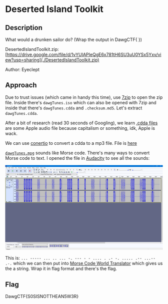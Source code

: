 # Deserted Island Toolkit

## Description

What would a drunken sailor do? (Wrap the output in DawgCTF{ })

DesertedIslandToolkit.zip: [https://drive.google.com/file/d/1vYUIAPIeQgE6x781tH6SU3uU0YSx5Yxv/view?usp=sharing](./DesertedIslandToolkit.zip)

Author: Eyeclept

## Approach

Due to trust issues (which came in handy this time), use [7zip](https://www.7-zip.org/) to open the zip file. Inside there's `dawgTunes.iso` which can also be opened with 7zip and inside that there's `dawgTunes.cdda` and `.checksum.md5`. Let's extract `dawgTunes.cdda`.

After a bit of research (read 30 seconds of Googling), we learn [.cdda files](https://www.lifewire.com/cdda-file-2620184) are some Apple audio file because capitalism or something, idk, Apple is wack.

We can use [conertio](https://convertio.co/cdda-mp3/) to convert a cdda to a mp3 file. File is [here](./dawgTunes.mp3)

[`dawgTunes.mpg`](./dawgTunes.mp3) sounds like Morse code. There's many ways to convert Morse code to text. I opened the file in [Audacity](https://www.audacityteam.org/) to see all the sounds:

![dawgTunes](./dawgTunes.png)

This is: `... ----- ... .. ... -. --- - - .... . .- -. ..... .-- ...-- .-.` which we can then put into [Morse Code World Translator](https://morsecode.world/international/translator.html) which gives us the a string. Wrap it in flag format and there's the flag.

## Flag

DawgCTF{S0SISNOTTHEAN5W3R}
